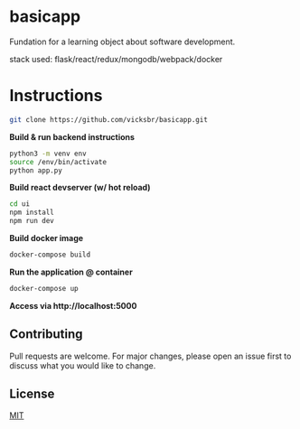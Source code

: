 # basicapp

Fundation for a learning object about software development.

stack used: flask/react/redux/mongodb/webpack/docker



# Instructions

```bash
git clone https://github.com/vicksbr/basicapp.git
```

**Build & run backend instructions**
```bash
python3 -m venv env
source /env/bin/activate
python app.py
```

**Build react devserver (w/ hot reload)**
```bash
cd ui
npm install
npm run dev
```
**Build docker image**
```bash
docker-compose build
```
**Run the application @ container**

```bash
docker-compose up
```
**Access via http://localhost:5000**

## Contributing
Pull requests are welcome. For major changes, please open an issue first to discuss what you would like to change.

## License
[MIT](https://choosealicense.com/licenses/mit/)

